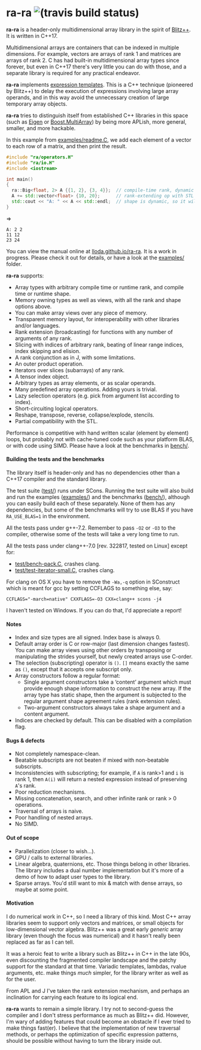 
# ra-ra ![(travis build status)](https://travis-ci.org/lloda/ra-ra.svg?branch=master) #

**ra-ra** is a header-only multidimensional array library in the spirit of [Blitz++](http://blitz.sourceforge.net). It is written in C++17.

Multidimensional arrays are containers that can be indexed in multiple dimensions. For example, vectors are arrays of rank 1 and matrices are arrays of rank 2. C has had built-in multidimensional array types since forever, but even in C++17 there's very little you can do with those, and a separate library is required for any practical endeavor.

**ra-ra** implements [expression templates](https://en.wikipedia.org/wiki/Expression_templates). This is a C++ technique (pioneered by Blitz++) to delay the execution of expressions involving large array operands, and in this way avoid the unnecessary creation of large temporary array objects.

**ra-ra** tries to distinguish itself from established C++ libraries in this space (such as [Eigen](https://eigen.tuxfamily.org) or [Boost.MultiArray](www.boost.org/doc/libs/master/libs/multi_array/doc/user.html)) by being more APLish, more general, smaller, and more hackable.

In this example from [examples/readme.C](examples/readme.C), we add each element of a vector to each row of a matrix, and then print the result.

```c++
#include "ra/operators.H"
#include "ra/io.H"
#include <iostream>

int main()
{
  ra::Big<float, 2> A {{1, 2}, {3, 4}};  // compile-time rank, dynamic shape
  A += std::vector<float> {10, 20};      // rank-extending op with STL object
  std::cout << "A: " << A << std::endl;  // shape is dynamic, so it will be printed
}
```
⇒
```
A: 2 2
11 12
23 24
```

You can view the manual online at [lloda.github.io/ra-ra](https://lloda.github.io/ra-ra). It is a work in progress. Please check it out for details, or have a look at the [examples/](examples/) folder.

**ra-ra** supports:

* Array types with arbitrary compile time or runtime rank, and compile time or runtime shape.
* Memory owning types as well as views, with all the rank and shape options above.
* You can make array views over any piece of memory.
* Transparent memory layout, for interoperability with other libraries and/or languages.
* Rank extension (broadcasting) for functions with any number of arguments of any rank.
* Slicing with indices of arbitrary rank, beating of linear range indices, index skipping and elision.
* A rank conjunction as in J, with some limitations.
* An outer product operation.
* Iterators over slices (subarrays) of any rank.
* A tensor index object.
* Arbitrary types as array elements, or as scalar operands.
* Many predefined array operations. Adding yours is trivial.
* Lazy selection operators (e.g. pick from argument list according to index).
* Short-circuiting logical operators.
* Reshape, transpose, reverse, collapse/explode, stencils.
* Partial compatibility with the STL.

Performance is competitive with hand written scalar (element by element) loops, but probably not with cache-tuned code such as your platform BLAS, or with code using SIMD. Please have a look at the benchmarks in [bench/](bench/).

#### Building the tests and the benchmarks

The library itself is header-only and has no dependencies other than a C++17 compiler and the standard library.

The test suite ([test/](test/)) runs under SCons. Running the test suite will also build and run the examples ([examples/](examples/)) and the benchmarks ([bench/](bench/)), although you can easily build each of these separately. None of them has any dependencies, but some of the benchmarks will try to use BLAS if you have `RA_USE_BLAS=1` in the environment.

All the tests pass under g++-7.2. Remember to pass `-O2` or `-O3` to the compiler, otherwise some of the tests will take a very long time to run.

All the tests pass under clang++-7.0 [rev. 322817, tested on Linux] except for:

* [test/bench-pack.C](test/bench-pack.C), crashes clang.
* [test/test-iterator-small.C](test/test-iterator-small.C), crashes clang.

For clang on OS X you have to remove the `-Wa,-q` option in SConstruct which is meant for gcc by setting CCFLAGS to something else, say:

  ```
  CCFLAGS="-march=native" CXXFLAGS=-O3 CXX=clang++ scons -j4
  ```

I haven't tested on Windows. If you can do that, I'd appreciate a report!

#### Notes

* Index and size types are all signed. Index base is always 0.
* Default array order is C or row-major (last dimension changes fastest). You can make array views using other orders by transposing or manipulating the strides yourself, but newly created arrays use C-order.
* The selection (subscripting) operator is `()`. `[]` means exactly the same as `()`, except that it accepts one
  subscript only.
* Array constructors follow a regular format:
  - Single argument constructors take a ‘content’ argument which must provide  enough shape information to construct the new array. If the array type has static shape, then the argument is subjected to the regular argument shape agreement rules (rank extension rules).
  - Two-argument constructors always take a shape argument and a content argument.
* Indices are checked by default. This can be disabled with a compilation flag.


#### Bugs & defects

* Not completely namespace-clean.
* Beatable subscripts are not beaten if mixed with non-beatable subscripts.
* Inconsistencies with subscripting; for example, if `A` is rank>1 and `i` is rank 1, then `A(i)` will return a nested expression instead of preserving `A`'s rank.
* Poor reduction mechanisms.
* Missing concatenation, search, and other infinite rank or rank > 0 operations.
* Traversal of arrays is naive.
* Poor handling of nested arrays.
* No SIMD.


#### Out of scope

* Parallelization (closer to wish...).
* GPU / calls to external libraries.
* Linear algebra, quaternions, etc. Those things belong in other libraries. The library includes a dual number implementation but it's more of a demo of how to adapt user types to the library.
* Sparse arrays. You'd still want to mix & match with dense arrays, so maybe at some point.


#### Motivation

I do numerical work in C++, so I need a library of this kind. Most C++ array libraries seem to support only vectors and matrices, or small objects for low-dimensional vector algebra. Blitz++ was a great early *generic* array library (even though the focus was numerical) and it hasn't really been replaced as far as I can tell.

It was a heroic feat to write a library such as Blitz++ in C++ in the late 90s, even discounting the fragmented compiler landscape and the patchy support for the standard at that time. Variadic templates, lambdas, rvalue arguments, etc. make things *much* simpler, for the library writer as well as for the user.

From APL and J I've taken the rank extension mechanism, and perhaps an inclination for carrying each feature to its logical end.

**ra-ra** wants to remain a simple library. I try not to second-guess the compiler and I don't stress performance as much as Blitz++ did. However, I'm wary of adding features that could become an obstacle if I ever tried to make things fast(er). I believe that the implementation of new traversal methods, or perhaps the optimization of specific expression patterns, should be possible without having to turn the library inside out.
